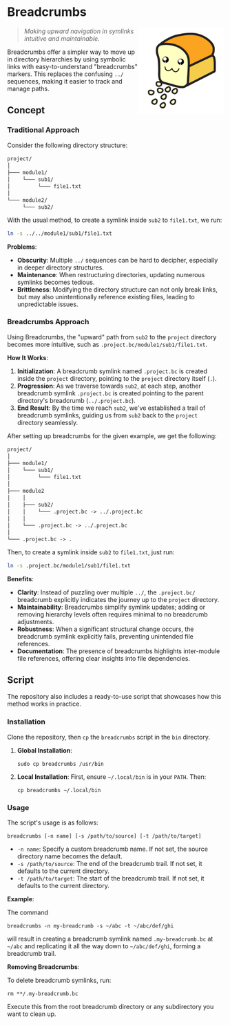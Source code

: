 # Breadcrumbs
<img align="right" src="assets/logo.svg" width="200" align="right" alt="Breadcrumbs Logo">

> *Making upward navigation in symlinks intuitive and maintainable.*

Breadcrumbs offer a simpler way to move up in directory hierarchies by using symbolic links with easy-to-understand "breadcrumbs" markers. This replaces the confusing `../` sequences, making it easier to track and manage paths.

## Concept

### Traditional Approach
Consider the following directory structure:

```
project/
│
├─── module1/
│    └─── sub1/
│         └─── file1.txt
│
└─── module2/
     └─── sub2/
```

With the usual method, to create a symlink inside `sub2` to `file1.txt`, we run:

```sh
ln -s ../../module1/sub1/file1.txt
```

**Problems**:
- **Obscurity**: Multiple `../` sequences can be hard to decipher, especially in deeper directory structures.
- **Maintenance**: When restructuring directories, updating numerous symlinks becomes tedious.
- **Brittleness**: Modifying the directory structure can not only break links, but may also unintentionally reference existing files, leading to unpredictable issues.

### Breadcrumbs Approach
Using Breadcrumbs, the "upward" path from `sub2` to the `project` directory becomes more intuitive, such as `.project.bc/module1/sub1/file1.txt`.

**How It Works**:
1. **Initialization**: A breadcrumb symlink named `.project.bc` is created inside the `project` directory, pointing to the `project` directory itself (`.`).
2. **Progression**: As we traverse towards `sub2`, at each step, another breadcrumb symlink `.project.bc` is created pointing to the parent directory's breadcrumb (`../.project.bc`).
3. **End Result**: By the time we reach `sub2`, we've established a trail of breadcrumb symlinks, guiding us from `sub2` back to the `project` directory seamlessly.

After setting up breadcrumbs for the given example, we get the following:

```
project/
│
├─── module1/
│    └─── sub1/
│         └─── file1.txt
│
├─── module2
│    │
│    ├─── sub2/
│    │    └─── .project.bc -> ../.project.bc
│    │
│    └─── .project.bc -> ../.project.bc
│
└─── .project.bc -> .
```

Then, to create a symlink inside `sub2` to `file1.txt`, just run:

```sh
ln -s .project.bc/module1/sub1/file1.txt
```

**Benefits**:
- **Clarity**: Instead of puzzling over multiple `../`, the `.project.bc/` breadcrumb explicitly indicates the journey up to the `project` directory.
- **Maintainability**: Breadcrumbs simplify symlink updates; adding or removing hierarchy levels often requires minimal to no breadcrumb adjustments.
- **Robustness**: When a significant structural change occurs, the breadcrumb symlink explicitly fails, preventing unintended file references.
- **Documentation**: The presence of breadcrumbs highlights inter-module file references, offering clear insights into file dependencies.

## Script

The repository also includes a ready-to-use script that showcases how this method works in practice.

### Installation

Clone the repository, then `cp` the `breadcrumbs` script in the `bin` directory.

1. **Global Installation**:
   ```
   sudo cp breadcrumbs /usr/bin
   ```

2. **Local Installation**:
   First, ensure `~/.local/bin` is in your `PATH`. Then:
   ```
   cp breadcrumbs ~/.local/bin
   ```

### Usage

The script's usage is as follows:

```
breadcrumbs [-n name] [-s /path/to/source] [-t /path/to/target]
```

- `-n name`: Specify a custom breadcrumb name. If not set, the source directory name becomes the default.
- `-s /path/to/source`: The end of the breadcrumb trail. If not set, it defaults to the current directory.
- `-t /path/to/target`: The start of the breadcrumb trail. If not set, it defaults to the current directory.

**Example**:

The command

```
breadcrumbs -n my-breadcrumb -s ~/abc -t ~/abc/def/ghi
```

will result in creating a breadcrumb symlink named `.my-breadcrumb.bc` at `~/abc` and replicating it all the way down to `~/abc/def/ghi`, forming a breadcrumb trail.

**Removing Breadcrumbs**:

To delete breadcrumb symlinks, run:
```
rm **/.my-breadcrumb.bc
```
Execute this from the root breadcrumb directory or any subdirectory you want to clean up.
